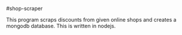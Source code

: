 #shop-scraper

This program scraps discounts from given online shops and creates a mongodb database. This is written in nodejs.
